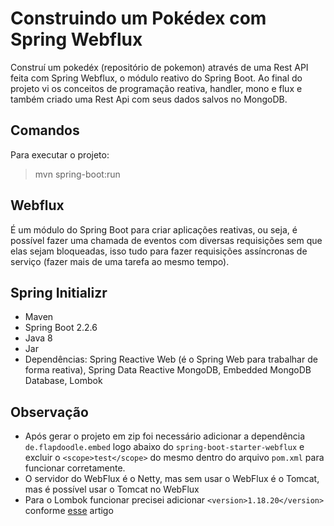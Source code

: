 # Construindo um Pokédex com Spring Webflux
Construí um pokedéx (repositório de pokemon) através de uma Rest API feita com Spring Webflux, o módulo reativo do Spring Boot. Ao final do projeto vi os conceitos de programação reativa, handler, mono e flux e também criado uma Rest Api com seus dados salvos no MongoDB.

## Comandos
Para executar o projeto:
>mvn spring-boot:run

## Webflux 
É um módulo do Spring Boot para criar aplicações reativas, ou seja, é possível fazer uma chamada de eventos com diversas requisições sem que elas sejam bloqueadas, isso tudo para fazer requisições assíncronas de serviço (fazer mais de uma tarefa ao mesmo tempo).

## Spring Initializr
- Maven
- Spring Boot 2.2.6 
- Java 8
- Jar 
- Dependências: Spring Reactive Web (é o Spring Web para trabalhar de forma reativa), Spring Data Reactive MongoDB, Embedded MongoDB Database, Lombok

## Observação
- Após gerar o projeto em zip foi necessário adicionar a dependência `de.flapdoodle.embed` logo abaixo do `spring-boot-starter-webflux` e excluir o `<scope>test</scope>` do mesmo dentro do arquivo `pom.xml` para funcionar corretamente.
- O servidor do WebFlux é o Netty, mas sem usar o WebFlux é o Tomcat, mas é possível usar o Tomcat no WebFlux
- Para o Lombok funcionar precisei adicionar `<version>1.18.20</version>` conforme [esse](https://stackoverflow.com/questions/66801256/java-lang-illegalaccesserror-class-lombok-javac-apt-lombokprocessor-cannot-acce) artigo
